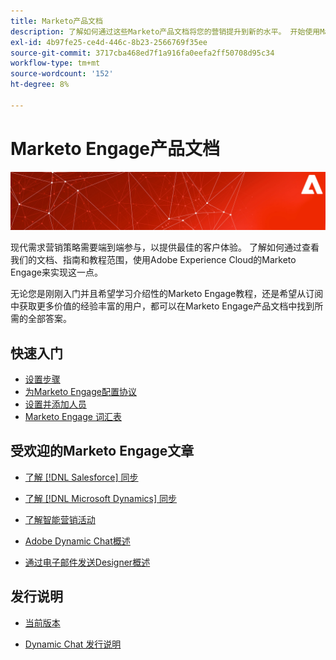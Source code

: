 ```yaml
---
title: Marketo产品文档
description: 了解如何通过这些Marketo产品文档将您的营销提升到新的水平。 开始使用Marketo教程并阅读其他受欢迎的文章。
exl-id: 4b97fe25-ce4d-446c-8b23-2566769f35ee
source-git-commit: 3717cba468ed7f1a916fa0eefa2ff50708d95c34
workflow-type: tm+mt
source-wordcount: '152'
ht-degree: 8%

---
```


# Marketo Engage产品文档

![](assets/marketo-docs-banner.jpg)

现代需求营销策略需要端到端参与，以提供最佳的客户体验。 了解如何通过查看我们的文档、指南和教程范围，使用Adobe Experience Cloud的Marketo Engage来实现这一点。

无论您是刚刚入门并且希望学习介绍性的Marketo Engage教程，还是希望从订阅中获取更多价值的经验丰富的用户，都可以在Marketo Engage产品文档中找到所需的全部答案。

## 快速入门

* [设置步骤](/help/marketo/getting-started/initial-setup/setup-steps.md)
* [为Marketo Engage配置协议](/help/marketo/getting-started/initial-setup/configure-protocols-for-marketo.md)
* [设置并添加人员](/help/marketo/getting-started/quick-wins/get-set-up-and-add-a-person.md)
* [Marketo Engage 词汇表](/help/marketo/getting-started/things-to-know/marketo-engage-glossary.md)

## 受欢迎的Marketo Engage文章

* [了解 [!DNL Salesforce] 同步](/help/marketo/product-docs/crm-sync/salesforce-sync/understanding-the-salesforce-sync.md)

* [了解 [!DNL Microsoft Dynamics] 同步](/help/marketo/product-docs/crm-sync/microsoft-dynamics-sync/understanding-the-microsoft-dynamics-sync.md)

* [了解智能营销活动](/help/marketo/product-docs/core-marketo-concepts/smart-campaigns/understanding-smart-campaigns.md)

* [Adobe Dynamic Chat概述](/help/marketo/product-docs/demand-generation/dynamic-chat/dynamic-chat-overview.md)

* [通过电子邮件发送Designer概述](/help/marketo/product-docs/email-marketing/email-designer/overview.md)

## 发行说明

* [当前版本](/help/marketo/release-notes/current.md)

* [Dynamic Chat 发行说明](/help/marketo/release-notes/dynamic-chat.md)
